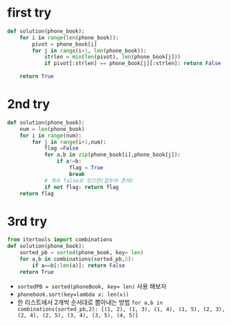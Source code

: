 # first try
```python
def solution(phone_book): 
    for i in range(len(phone_book)): 
        pivot = phone_book[i] 
        for j in range(i+1, len(phone_book)): 
            strlen = min(len(pivot), len(phone_book[j])) 
            if pivot[:strlen] == phone_book[j][:strlen]: return False 
            
    return True
```
# 2nd try
```python
def solution(phone_book):
    num = len(phone_book) 
    for i in range(num):
        for j in range(i+1,num):
            flag =False
            for a,b in zip(phone_book[i],phone_book[j]):
                if a!=b:
                    flag = True
                    break
            # 계속 false로 있으면(접두어 존재)
            if not flag: return flag
    return flag

```
# 3rd try
```python
from itertools import combinations
def solution(phone_book):
    sorted_pb = sorted(phone_book, key= len)
    for a,b in combinations(sorted_pb,2):
        if a==b[:len(a)]: return False
    return True
```

- `sortedPB = sorted(phoneBook, key= len)` 사용 해보자
- `phonebook.sort(key=lambda x: len(x))`
- 한 리스트에서 2개씩 순서대로 뽑아내는 방법 
    `for a,b in combinations(sorted_pb,2): [(1, 2), (1, 3), (1, 4), (1, 5), (2, 3), (2, 4), (2, 5), (3, 4), (3, 5), (4, 5)]`




